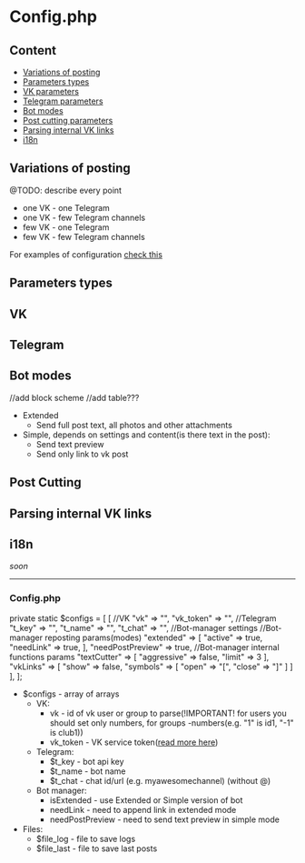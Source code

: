 # Config.php

## Content

* [Variations of posting](#variations-of-posting)
* [Parameters types](#parameters-types)
* [VK parameters](#vk)
* [Telegram parameters](#telegram)
* [Bot modes](#bot-modes)
* [Post cutting parameters](#post-cutting)
* [Parsing internal VK links](#parsing-internal-vk-links)
* [i18n](#i18n)

## Variations of posting

@TODO: describe every point
* one VK - one Telegram
* one VK - few Telegram channels
* few VK - one Telegram
* few VK - few Telegram channels

For examples of configuration [check this](./examples/vop/)

## Parameters types

## VK

## Telegram

## Bot modes

//add block scheme
//add table???

* Extended
    * Send full post text, all photos and other attachments
* Simple, depends on settings and content(is there text in the post):
    * Send text preview 
    * Send only link to vk post

## Post Cutting

## Parsing internal VK links

## i18n

*soon*


---

### Config.php

private static $configs = [
        [
            //VK
            "vk" => "",
            "vk_token" => "",
            //Telegram
            "t_key" => "",
            "t_name" => "",
            "t_chat" => "",
            //Bot-manager settings
            //Bot-manager reposting params(modes)
            "extended" => [
                "active" => true,
                "needLink" => true,
            ],
            "needPostPreview" => true,
            //Bot-manager internal functions params
            "textCutter" => [
                "aggressive" => false,
                "limit" => 3
            ],
            "vkLinks" => [
                "show" => false,
                "symbols" => [
                    "open" => "[",
                    "close" => "]"
                ]
            ]
        ],
    ];

* $configs - array of arrays
    * VK:
        * vk - id of vk user or group to parse(!IMPORTANT! for users you should set only numbers, for groups -numbers(e.g. "1" is id1, "-1" is club1))
        * vk_token - VK service token([read more here](https://vk.com/dev/service_token))
    * Telegram:
        * $t_key - bot api key
        * $t_name - bot name
        * $t_chat - chat id/url (e.g. myawesomechannel) (without @)
    * Bot manager:
        * isExtended - use Extended or Simple version of bot
        * needLink - need to append link in extended mode
        * needPostPreview - need to send text preview in simple mode
* Files:
    * $file_log - file to save logs
    * $file_last - file to save last posts